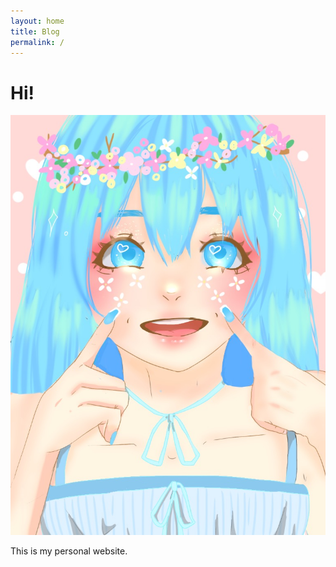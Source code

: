 ```yaml
---
layout: home
title: Blog
permalink: /
---
```

# Hi!

![Mika](/imgs/mika.jpeg)

This is my personal website.